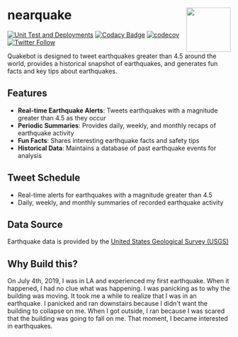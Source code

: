 # nearquake <img src="https://pbs.twimg.com/profile_images/1743452151064473602/RtSpBTLz_400x400.jpg" align="right" width="100">

[![Unit Test and Deployments](https://github.com/dachosen1/nearquake/actions/workflows/workflow.yml/badge.svg)](https://github.com/dachosen1/nearquake/actions/workflows/workflow.yml)
[![Codacy Badge](https://app.codacy.com/project/badge/Grade/6ab3ac4f3c5a4664a5ad4c703041ba2e)](https://app.codacy.com/gh/dachosen1/nearquake/dashboard?utm_source=gh&utm_medium=referral&utm_content=&utm_campaign=Badge_grade)
[![codecov](https://codecov.io/gh/dachosen1/nearquake/branch/master/graph/badge.svg)](https://codecov.io/gh/dachosen1/nearquake)
[![Twitter Follow](https://img.shields.io/badge/%20-@__quakebot_-black?color=14171A&labelColor=00acee&logo=twitter&logoColor=ffffff)](https://twitter.com/quakebot_)

Quakebot is designed to tweet earthquakes greater than 4.5 around the world, provides a historical snapshot of earthquakes, and generates fun facts and key tips about earthquakes.

## Features

- **Real-time Earthquake Alerts**: Tweets earthquakes with a magnitude greater than 4.5 as they occur
- **Periodic Summaries**: Provides daily, weekly, and monthly recaps of earthquake activity
- **Fun Facts**: Shares interesting earthquake facts and safety tips
- **Historical Data**: Maintains a database of past earthquake events for analysis

## Tweet Schedule

- Real-time alerts for earthquakes with a magnitude greater than 4.5
- Daily, weekly, and monthly summaries of recorded earthquake activity

## Data Source

Earthquake data is provided by the [United States Geological Survey (USGS)](https://earthquake.usgs.gov)

## Why Build this? 
On July 4th, 2019, I was in LA and experienced my first earthquake. When it happened, I had no clue what was happening. I was panicking as to why the building was moving. It took me a while to realize that I was in an earthquake. I panicked and ran downstairs because I didn't want the building to collapse on me. When I got outside, I ran because I was scared that the building was going to fall on me. That moment, I became interested in earthquakes.
